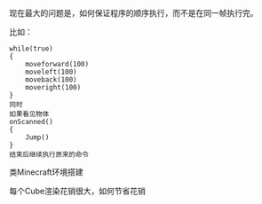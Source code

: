 现在最大的问题是，如何保证程序的顺序执行，而不是在同一帧执行完。

比如：

```
while(true)
{
	moveforward(100)
	moveleft(100)
	moveback(100)
	moveright(100)
}
同时
如果看见物体
onScanned()
{
	Jump()
}
结束后继续执行原来的命令
```





类Minecraft环境搭建

每个Cube渲染花销很大，如何节省花销

